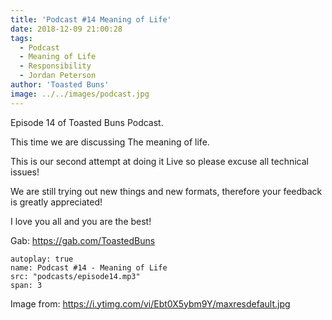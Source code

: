 ```yaml
---
title: 'Podcast #14 Meaning of Life'
date: 2018-12-09 21:00:28
tags:
  - Podcast
  - Meaning of Life
  - Responsibility
  - Jordan Peterson
author: 'Toasted Buns'
image: ../../images/podcast.jpg
---
```


Episode 14 of Toasted Buns Podcast.

This time we are discussing The meaning of life.

This is our second attempt at doing it Live so please excuse all technical issues!

We are still trying out new things and new formats, therefore your feedback is greatly appreciated!

I love you all and you are the best!

Gab: https://gab.com/ToastedBuns
 

<script async src="//pagead2.googlesyndication.com/pagead/js/adsbygoogle.js"></script><ins class="adsbygoogle" style="display:block; text-align:center;"  data-ad-layout="in-article"  data-ad-format="fluid"  data-ad-client="ca-pub-2164900147810573"  data-ad-slot="8817307412"></ins><script>(adsbygoogle = window.adsbygoogle || []).push({});</script>

 

```audio
autoplay: true
name: Podcast #14 - Meaning of Life
src: "podcasts/episode14.mp3"
span: 3
```

Image from:
https://i.ytimg.com/vi/Ebt0X5ybm9Y/maxresdefault.jpg
